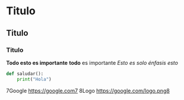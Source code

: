 # Titulo
## Titulo
### Titulo

**Todo esto es importante**
**todo** es importante
*Esto es solo énfasis*
*esto*

```python
def saludar():
    print("Hola")
```
7Google https://google.com7
8Logo https://google.com/logo.png8
